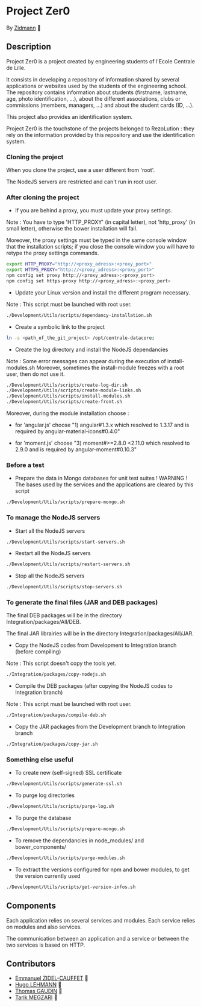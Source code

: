 # Project Zer0

By [Zidmann](mailto:emmanuel.zidel@gmail.com) :bow:

## Description

Project Zer0 is a project created by engineering students of l'Ecole Centrale de Lille.

It consists in developing a repository of information shared by several applications or websites used by the students of the engineering school.
The repository contains information about students (firstname, lastname, age, photo identification, ...), about the different associations, clubs or commissions (members, managers, ...) and about the student cards (ID, ...).

This project also provides an identification system.

Project Zer0 is the touchstone of the projects belonged to RezoLution : they rely on the information provided by this repository and use the identification system.

### Cloning the project

When you clone the project, use a user different from 'root'.

The NodeJS servers are restricted and can't run in root user.

### After cloning the project

* If you are behind a proxy, you must update your proxy settings.

Note : You have to type 'HTTP_PROXY' (in capital letter), not 'http_proxy' (in small letter), otherwise the bower installation will fail.

Moreover, the proxy settings must be typed in the same console window that the installation scripts; if you close the console window you will have to retype the proxy settings commands.

```bash
export HTTP_PROXY="http://<proxy_adress>:<proxy_port>"
export HTTPS_PROXY="http://<proxy_adress>:<proxy_port>"
npm config set proxy http://<proxy_adress>:<proxy_port>
npm config set https-proxy http://<proxy_adress>:<proxy_port>
```

* Update your Linux version and install the different program necessary.

Note : This script must be launched with root user.

```bash
./Development/Utils/scripts/dependancy-installation.sh
```

* Create a symbolic link to the project
```bash
ln -s <path_of_the_git_project> /opt/centrale-datacore;
```

* Create the log directory and install the NodeJS dependancies

Note :
Some error messages can appear during the execution of install-modules.sh
Moreover, sometimes the install-module freezes with a root user, then do not use it.

```bash
./Development/Utils/scripts/create-log-dir.sh
./Development/Utils/scripts/create-module-links.sh
./Development/Utils/scripts/install-modules.sh
./Development/Utils/scripts/create-front.sh
```

Moreover, during the module installation choose :

- for 'angular.js' choose "1) angular#1.3.x which resolved to 1.3.17 and is required by angular-material-icons#0.4.0"

- for 'moment.js' choose "3) moment#>=2.8.0 <2.11.0 which resolved to 2.9.0 and is required by angular-moment#0.10.3"


### Before a test

* Prepare the data in Mongo databases for unit test suites
! WARNING ! The bases used by the services and the applications are cleared by this script
```bash
./Development/Utils/scripts/prepare-mongo.sh
```

### To manage the NodeJS servers

* Start all the NodeJS servers
```bash
./Development/Utils/scripts/start-servers.sh
```

* Restart all the NodeJS servers
```bash
./Development/Utils/scripts/restart-servers.sh
```

* Stop all the NodeJS servers
```bash
./Development/Utils/scripts/stop-servers.sh
```

### To generate the final files (JAR and DEB packages)

The final DEB packages will be in the directory Integration/packages/All/DEB.

The final JAR librairies will be in the directory Integration/packages/All/JAR.

* Copy the NodeJS codes from Development to Integration branch (before compiling)

Note : This script doesn't copy the tools yet.

```bash
./Integration/packages/copy-nodejs.sh
```

* Compile the DEB packages (after copying the NodeJS codes to Integration branch)

Note : This script must be launched with root user.

```bash
./Integration/packages/compile-deb.sh
```

* Copy the JAR packages from the Development branch to Integration branch
```bash
./Integration/packages/copy-jar.sh
```


### Something else useful

* To create new (self-signed) SSL certificate
```bash
./Development/Utils/scripts/generate-ssl.sh
```

* To purge log directories
```bash
./Development/Utils/scripts/purge-log.sh
```

* To purge the database
```bash
./Development/Utils/scripts/prepare-mongo.sh
```

* To remove the dependancies in node_modules/ and bower_components/
```bash
./Development/Utils/scripts/purge-modules.sh
```

* To extract the versions configured for npm and bower modules, to get the version currently used
```bash
./Development/Utils/scripts/get-version-infos.sh
```

## Components

Each application relies on several services and modules.
Each service relies on modules and also services.

The communication between an application and a service or between the two services is based on HTTP.

## Contributors

* [Emmanuel ZIDEL-CAUFFET](mailto:emmanuel.zidel@gmail.com) :bow:
* [Hugo LEHMANN](mailto:shogi31@gmail.com) :bow:
* [Thomas GAUDIN](mailto:t.goudine@gmail.com) :bow:
* [Tarik MEGZARI](mailto:tarikmegzari@gmail.com) :bow:
